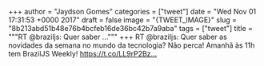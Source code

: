 
+++
author = "Jaydson Gomes"
categories = ["tweet"]
date = "Wed Nov 01 17:31:53 +0000 2017"
draft = false
image = "{TWEET_IMAGE}"
slug = "8b213abd51b48e76b4bcfeb16de36bc42b7a9aba"
tags = ["tweet"]
title = """RT @braziljs: Quer saber ..."""
+++
RT @braziljs: Quer saber as novidades da semana no mundo da tecnologia? Não perca! Amanhã às 11h tem BrazilJS Weekly! https://t.co/LL9rP2Bz…
